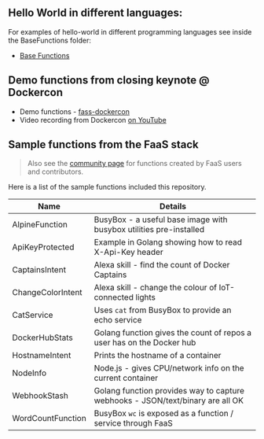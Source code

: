 ## Hello World in different languages:

For examples of hello-world in different programming languages see inside the BaseFunctions folder:

* [Base Functions](https://github.com/openfaas/faas/tree/master/sample-functions/BaseFunctions)

## Demo functions from closing keynote @ Dockercon

* Demo functions - [fass-dockercon](https://github.com/alexellis/faas-dockercon/)
* Video recording from Dockercon [on YouTube](https://youtu.be/-h2VTE9WnZs?t=15m52s)

## Sample functions from the FaaS stack

> Also see the [community page](https://github.com/openfaas/faas/blob/master/community.md) for functions created by FaaS users and contributors.

Here is a list of the sample functions included this repository.

| Name                   | Details |
|------------------------|-----------------------------------------                          |
| AlpineFunction         | BusyBox - a useful base image with busybox utilities pre-installed        |
| ApiKeyProtected        | Example in Golang showing how to read X-Api-Key header |
| CaptainsIntent         | Alexa skill - find the count of Docker Captains |
| ChangeColorIntent      | Alexa skill - change the colour of IoT-connected lights |
| CatService             | Uses `cat` from BusyBox to provide an echo service |
| DockerHubStats         | Golang function gives the count of repos a user has on the Docker hub |
| HostnameIntent         | Prints the hostname of a container |
| NodeInfo               | Node.js - gives CPU/network info on the current container |
| WebhookStash           | Golang function provides way to capture webhooks - JSON/text/binary are all OK |
| WordCountFunction      | BusyBox `wc` is exposed as a function / service through FaaS |

